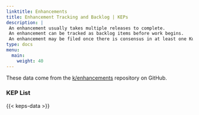 ```yaml
---
linktitle: Enhancements
title: Enhancement Tracking and Backlog | KEPs
description: |
 An enhancement usually takes multiple releases to complete.
 An enhancement can be tracked as backlog items before work begins.
 An enhancement may be filed once there is consensus in at least one Kubernetes SIG
type: docs
menu:
  main:
    weight: 40
---
```


These data come from the [k/enhancements](https://github.com/kubernetes/enhancements)
repository on GitHub.

###	KEP List

{{< keps-data >}}
